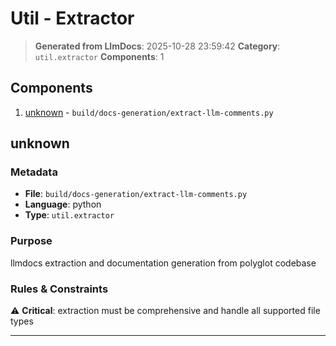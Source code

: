 # Util - Extractor

> **Generated from LlmDocs**: 2025-10-28 23:59:42
> **Category**: `util.extractor`
> **Components**: 1

## Components

1. [unknown](#unknown) - `build/docs-generation/extract-llm-comments.py`

## unknown

### Metadata

- **File**: `build/docs-generation/extract-llm-comments.py`
- **Language**: python
- **Type**: `util.extractor`

### Purpose

llmdocs extraction and documentation generation from polyglot codebase

### Rules & Constraints

⚠️ **Critical**: extraction must be comprehensive and handle all supported file types

---

